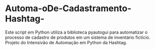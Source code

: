 # Automa-oDe-Cadastramento-Hashtag-
Este script em Python utiliza a biblioteca pyautogui para automatizar o processo de cadastro de produtos em um sistema de inventário fictício. Projeto do Intensivão de Automação em Python da Hashtag.
